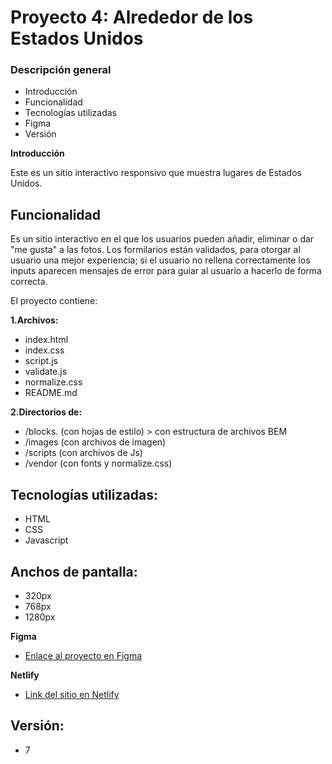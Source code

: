# Proyecto 4: Alrededor de los Estados Unidos

### Descripción general

- Introducción
- Funcionalidad
- Tecnologías utilizadas
- Figma
- Versión

**Introducción**

Este es un sitio interactivo responsivo que muestra lugares de Estados Unidos.

## Funcionalidad

Es un sitio interactivo en el que los usuarios pueden añadir, eliminar o dar "me gusta" a las fotos.
Los formilarios están validados, para otorgar al usuario una mejor experiencia; si el usuario no rellena correctamente los inputs aparecen mensajes de error para guiar al usuario a hacerlo de forma correcta.

El proyecto contiene:

**1.Archivos:**

- index.html
- index.css
- script.js
- validate.js
- normalize.css
- README.md

**2.Directorios de:**

- /blocks. (con hojas de estilo) > con estructura de archivos BEM
- /images (con archivos de imagen)
- /scripts (con archivos de Js)
- /vendor (con fonts y normalize.css)

## Tecnologías utilizadas:

- HTML
- CSS
- Javascript

## Anchos de pantalla:

- 320px
- 768px
- 1280px

**Figma**

- [Enlace al proyecto en Figma](https://www.figma.com/file/q6VzQ3sOxYayyiuA8KYGI5/WEB%2C-Sprint-6%3A-Around-The-U.S.-ESP?node-id=4702%3A2)

**Netlify**

- [Link del sitio en Netlify](https://eeuu-places-2.netlify.app/)

## Versión:

- 7
